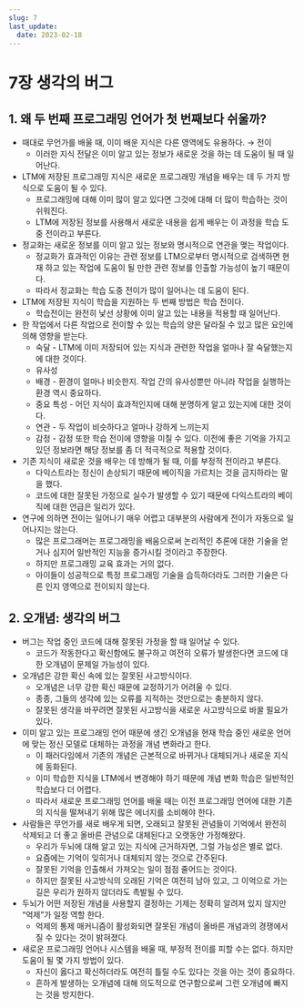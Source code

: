 ```yaml
---
slug: 7
last_update:
  date: 2023-02-18
---
```


# 7장 생각의 버그

## 1. 왜 두 번째 프로그래밍 언어가 첫 번째보다 쉬울까?

- 때대로 무언가를 배울 때, 이미 배운 지식은 다른 영역에도 유용하다. → 전이
  - 이러한 지식 전달은 이미 알고 있는 정보가 새로운 것을 하는 데 도움이 될 때 일어난다.
- LTM에 저장된 프로그래밍 지식은 새로운 프로그래밍 개념을 배우는 데 두 가지 방식으로 도움이 될 수 있다.
  - 프로그래밍에 대해 이미 많이 알고 있다면 그것에 대해 더 많이 학습하는 것이 쉬워진다.
  - LTM에 저장된 정보를 사용해서 새로운 내용을 쉽게 배우는 이 과정을 학습 도중 전이라고 부른다.
- 정교화는 새로운 정보를 이미 알고 있는 정보와 명시적으로 연관을 맺는 작업이다.
  - 정교화가 효과적인 이유는 관련 정보를 LTM으로부터 명시적으로 검색하면 현재 하고 있는 작업에 도움이 될 만한 관련 정보를 인출할 가능성이 높기 때문이다.
  - 따라서 정교화는 학습 도중 전이가 많이 일어나는 데 도움이 된다.
- LTM에 저장된 지식이 학습을 지원하는 두 번째 방법은 학습 전이다.
  - 학습전이는 완전히 낯선 상황에 이미 알고 있는 내용을 적용할 때 일어난다.
- 한 작업에서 다른 작업으로 전이할 수 있는 학습의 양은 달라질 수 있고 많은 요인에 의해 영향을 받는다.
  - 숙달 - LTM에 이미 저장되어 있는 지식과 관련한 작업을 얼마나 잘 숙달했는지에 대한 것이다.
  - 유사성
  - 배경 - 환경이 얼마나 비슷한지. 작업 간의 유사성뿐만 아니라 작업을 실행하는 환경 역시 중요하다.
  - 중요 특성 - 어던 지식이 효과적인지에 대해 분명하게 알고 있는지에 대한 것이다.
  - 연관 - 두 작업이 비슷하다고 얼마나 강하게 느끼는지
  - 감정 - 감정 또한 학습 전이에 영향을 미칠 수 있다. 이전에 좋은 기억을 가지고 있던 정보라면 해당 정보를 좀 더 적극적으로 적용할 것이다.
- 기존 지식이 새로운 것을 배우는 데 방해가 될 때, 이를 부정적 전이라고 부른다.
  - 다익스트라는 정신이 손상되기 때문에 베이직을 가르치는 것을 금지하라는 말을 했다.
  - 코드에 대한 잘못된 가정으로 실수가 발생할 수 있기 때문에 다익스트라의 베이직에 대한 언급은 일리가 있다.
- 연구에 의하면 전이는 일어나기 매우 어렵고 대부분의 사람에게 전이가 자동으로 일어나지는 않는다.
  - 많은 프로그래머는 프로그래밍을 배움으로써 논리적인 추론에 대한 기술을 얻거나 심지어 일반적인 지능을 증가시킬 것이라고 주장한다.
  - 하지만 프로그래밍 교육 효과는 거의 없다.
  - 아이들이 성공적으로 특정 프로그래밍 기술을 습득하더라도 그러한 기술은 다른 인지 영역으로 전이되지 않는다.

## 2. 오개념: 생각의 버그

- 버그는 작업 중인 코드에 대해 잘못된 가정을 할 때 일어날 수 있다.
  - 코드가 작동한다고 확신함에도 불구하고 여전히 오류가 발생한다면 코드에 대한 오개념이 문제일 가능성이 있다.
- 오개념은 강한 확신 속에 있는 잘못된 사고방식이다.
  - 오개념은 너무 강한 확신 때문에 교정하기가 어려울 수 있다.
  - 종종, 그들의 생각에 있는 오류를 지적하는 것만으로는 충분하지 않다.
  - 잘못된 생각을 바꾸려면 잘못된 사고방식을 새로운 사고방식으로 바꿀 필요가 있다.
- 이미 알고 있는 프로그래밍 언어 때문에 생긴 오개념을 현재 학습 중인 새로운 언어에 맞는 정신 모델로 대체하는 과정을 개념 변화라고 한다.
  - 이 패러다임에서 기존의 개념은 근본적으로 바뀌거나 대체되거나 새로운 지식에 동화된다.
  - 이미 학습한 지식을 LTM에서 변경해야 하기 때문에 개념 변화 학습은 일반적인 학습보다 더 어렵다.
  - 따라서 새로운 프로그래밍 언어를 배울 때는 이전 프로그래밍 언어에 대한 기존의 지식을 떨쳐내기 위해 많은 에너지를 소비해야 한다.
- 사람들은 무언가를 새로 배우게 되면, 오래되고 잘못된 관념들이 기억에서 완전히 삭제되고 더 좋고 올바른 관념으로 대체된다고 오랫동안 가정해왔다.
  - 우리가 두뇌에 대해 알고 있는 지식에 근거하자면, 그럴 가능성은 별로 없다.
  - 요즘에는 기억이 잊히거나 대체되지 않는 것으로 간주된다.
  - 잘못된 기억을 인출해서 가져오는 일이 점점 줄어드는 것이다.
  - 하지만 잘못된 사고방식의 오래된 기억은 여전히 남아 있고, 그 이억으로 가는 길은 우리가 원하지 않더라도 촉발될 수 있다.
- 두뇌가 어떤 저장된 개념을 사용할지 결정하는 기제는 정확히 알려져 있지 않지만 “억제”가 일정 역할 한다.
  - 억제의 통제 매커니즘이 활성화되면 잘못된 개념이 올바른 개념과의 경쟁에서 질 수 있다는 것이 밝혀졌다.
- 새로운 프로그래밍 언어나 시스템을 배울 때, 부정적 전이를 피할 수는 없다. 하지만 도움이 될 몇 가지 방법이 있다.
  - 자신이 옳다고 확신하더라도 여전히 틀릴 수도 있다는 것을 아는 것이 중요하다.
  - 흔하게 발생하는 오개념에 대해 의도적으로 연구함으로써 그런 오개념에 빠지는 것을 방지한다.
